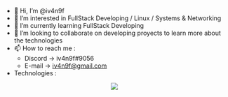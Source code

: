 - 👋 Hi, I’m @iv4n9f
- 👀 I’m interested in FullStack Developing / Linux / Systems & Networking
- 🌱 I’m currently learning FullStack Developing
- 💞️ I’m looking to collaborate on developing proyects to learn more about the technologies
- 📫 How to reach me :
  - Discord -> iv4n9f#9056
  - E-mail -> iv4n9f@gmail.com
- Technologies :
<p align="center">
  <a href="https://skillicons.dev">
    <img src="https://skillicons.dev/icons?i=html,css,bootstrap,js,py,linux" />
  </a>
</p>

<!---
iv4n9f/iv4n9f is a ✨ special ✨ repository because its `README.md` (this file) appears on your GitHub profile.
You can click the Preview link to take a look at your changes.
--->
